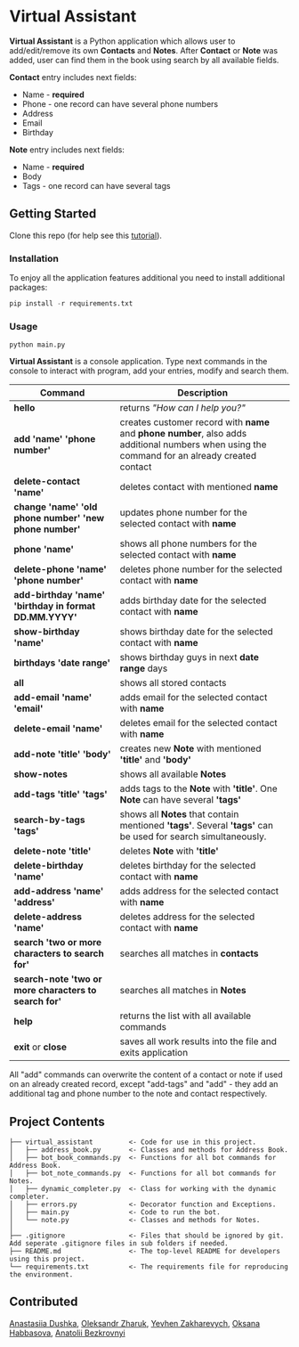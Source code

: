 # Virtual Assistant  

**Virtual Assistant** is a Python application which allows user to add/edit/remove its own **Contacts** and **Notes**. After **Contact** or **Note** was added, user can find them in the book using search by all available fields.

**Contact** entry includes next fields:
- Name - **required**
- Phone - one record can have several phone numbers
- Address
- Email
- Birthday

**Note** entry includes next fields:
- Name - **required**
- Body
- Tags - one record can have several tags

## Getting Started

Clone this repo (for help see this [tutorial](https://docs.github.com/ru/repositories/creating-and-managing-repositories/cloning-a-repository)).

### Installation

To enjoy all the application features additional you need to install additional packages: 

```python
pip install -r requirements.txt
```

### Usage
```
python main.py
```

**Virtual Assistant** is a console application. Type next commands in the console to interact with program, add your entries, modify and search them.    

| Command| Description|
| ------ | ---------- |
|**hello**|returns _"How can I help you?"_
|**add 'name' 'phone number'**|creates customer record with **name** and **phone number**, also adds additional numbers when using the command for an already created contact
|**delete-contact 'name'**|deletes contact with mentioned **name**
|**change 'name' 'old phone number' 'new phone number'**|updates phone number for the selected contact with **name** 
|**phone 'name'**|shows all phone numbers for the selected contact with **name** 
|**delete-phone 'name' 'phone number'**|deletes phone number for the selected contact with **name** 
|**add-birthday 'name' 'birthday in format DD.MM.YYYY'**|adds birthday date for the selected contact with **name** 
|**show-birthday 'name'**|shows birthday date for the selected contact with **name** 
|**birthdays 'date range'**|shows birthday guys in next **date range** days
|**all**|shows all stored contacts
|**add-email 'name' 'email'**|adds email for the selected contact with **name** 
|**delete-email 'name'**|deletes email for the selected contact with **name** 
|**add-note 'title' 'body'**|creates new **Note** with mentioned **'title'** and **'body'**
|**show-notes**|shows all available **Notes**
|**add-tags 'title' 'tags'**|adds tags to the **Note** with **'title'**. One **Note** can have several **'tags'**
|**search-by-tags 'tags'**|shows all **Notes** that contain mentioned **'tags'**. Several **'tags'** can be used for search simultaneously.
|**delete-note 'title'**|deletes **Note** with **'title'**
|**delete-birthday 'name'**|deletes birthday for the selected contact with **name** 
|**add-address 'name' 'address'**|adds address for the selected contact with **name** 
|**delete-address 'name'**|deletes address for the selected contact with **name**
|**search 'two or more characters to search for'**|searches all matches in **contacts**
|**search-note 'two or more characters to search for'**|searches all matches in **Notes**
|**help**|returns the list with all available commands
|**exit** or **close**|saves all work results into the file and exits application

All "add" commands can overwrite the content of a contact or note if used on an already created record, except "add-tags" and "add" - they add an additional tag and phone number to the note and contact respectively. 

## Project Contents
```
├── virtual_assistant         <- Code for use in this project.
│   ├── address_book.py       <- Classes and methods for Address Book.
│   ├── bot_book_commands.py  <- Functions for all bot commands for Address Book.
│   ├── bot_note_commands.py  <- Functions for all bot commands for Notes.
│   ├── dynamic_completer.py  <- Class for working with the dynamic completer.
│   ├── errors.py             <- Decorator function and Exceptions.
│   ├── main.py               <- Code to run the bot.
│   └── note.py               <- Classes and methods for Notes.
│
├── .gitignore                <- Files that should be ignored by git. Add seperate .gitignore files in sub folders if needed.
├── README.md                 <- The top-level README for developers using this project.
└── requirements.txt          <- The requirements file for reproducing the environment.
```
## Contributed 

[Anastasiia Dushka](https://github.com/Arnary), [Oleksandr Zharuk](https://github.com/zharuk-alex), [Yevhen Zakharevych](https://github.com/yevhen-zakharevych), [Oksana Habbasova](https://github.com/oksana-habbasova), [Anatolii Bezkrovnyi](https://github.com/Anatoliy-Bezkrovnyi)
